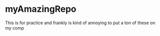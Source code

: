 # myAmazingRepo
This is for practice and frankly is kind of annoying to put a ton of these on my comp

